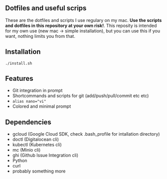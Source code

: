 ## Dotfiles and useful scrips
These are the dotfiles and scripts I use regulary on my mac. **Use the scripts and dotfiles in this repository at your own risk!**. This reposity is intended for my own use (new mac -> simple installation), but you can use this if you want, nothing limits you from that.

## Installation

`./install.sh`

## Features

- Git integration in prompt
- Shortcommands and scripts for git (add/push/pull/commit etc etc)
- `alias nano="vi"`
- Colored and minimal prompt

## Dependencies

- gcloud (Google Cloud SDK, check .bash_profile for intallation directory)
- doctl (Digitalocean cli)
- kubectl (Kubernetes cli)
- mc (Minio cli)
- ghi (Github Issue Integration cli)
- Python
- curl
- probably something more